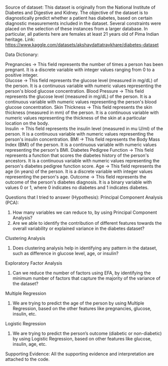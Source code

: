 Source of dataset:
This dataset is originally from the National Institute of Diabetes and Digestive and Kidney. The objective of the dataset is to diagnostically predict whether a patient has diabetes, based on certain diagnostic measurements included in the dataset. Several constraints were placed on the selection of these instances from a larger database. In particular, all patients here are females at least 21 years old of Pima Indian heritage.
Link: https://www.kaggle.com/datasets/akshaydattatraykhare/diabetes-dataset

Data Dictionary:

Pregnancies -> This field represents the number of times a person has been pregnant. It is a discrete variable with integer values ranging from 0 to a positive integer.	
Glucose -> This field represents the glucose level (measured in mg/dL) of the person. It is a continuous variable with numeric values representing the person's blood glucose concentration.
Blood Pressure -> This field represents the glucose level (measured in mg/dL) of the person. It is a continuous variable with numeric values representing the person's blood glucose concentration.
Skin Thickness	-> This field represents the skin thickness (measured in mm) of the person. It is a continuous variable with numeric values representing the thickness of the skin at a particular location on the body.	
Insulin -> This field represents the insulin level (measured in mu U/ml) of the person. It is a continuous variable with numeric values representing the person's insulin concentration.
BMI -> This field represents the Body Mass Index (BMI) of the person. It is a continuous variable with numeric values representing the person's BMI.
Diabetes Pedigree Function -> This field represents a function that scores the diabetes history of the person's ancestors. It is a continuous variable with numeric values representing the person's diabetes pedigree function score.
Age	-> This field represents the age (in years) of the person. It is a discrete variable with integer values representing the person's age.
Outcome	-> This field represents the outcome of the person's diabetes diagnosis. It is a binary variable with values 0 or 1, where 0 indicates no diabetes and 1 indicates diabetes.

Questions that I tried to answer (Hypothesis):
Principal Component Analysis (PCA):
1.	How many variables we can reduce to, by using Principal Component Analysis?
2.	Are we able to identify the contribution of different features towards the overall variability or explained variance in the diabetes dataset?

Clustering Analysis
1.	Does clustering analysis help in identifying any pattern in the dataset, such as difference in glucose level, age, or insulin?

Exploratory Factor Analysis
1.	Can we reduce the number of factors using EFA, by identifying the minimum number of factors that capture the majority of the variance of the dataset?

Multiple Regression
1.	We are trying to predict the age of the person by using Multiple Regression, based on the other features like pregnancies, glucose, insulin, etc.

Logistic Regression
1.	We are trying to predict the person’s outcome (diabetic or non-diabetic) by using Logistic Regression, based on other features like glucose, insulin, age, etc.

Supporting Evidence:
All the supporting evidence and interpretation are attached to the code.

